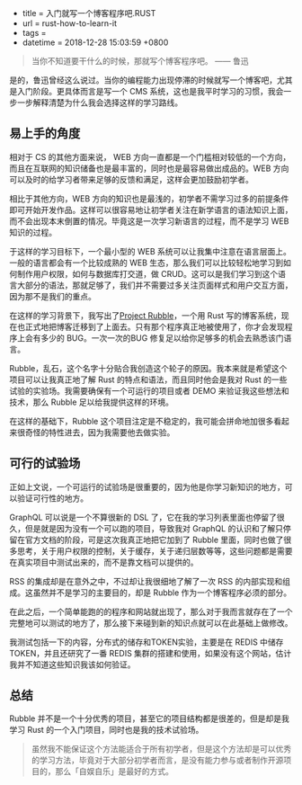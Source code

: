  - title = 入门就写一个博客程序吧.RUST
 - url = rust-how-to-learn-it
 - tags = 
 - datetime = 2018-12-28 15:03:59 +0800

> 当你不知道要干什么的时候，那就写个博客程序吧。 —— 鲁迅

是的，鲁迅曾经这么说过。当你的编程能力出现停滞的时候就写一个博客吧，尤其是入门阶段。更具体而言是写一个 CMS 系统，这也是我平时学习的习惯，我会一步一步解释清楚为什么我会选择这样的学习路线。

<!--more-->

## 易上手的角度

相对于 CS 的其他方面来说， WEB 方向一直都是一个门槛相对较低的一个方向，而且在互联网的知识储备也是最丰富的，同时也是最容易做出成品的。WEB 方向可以及时的给学习者带来足够的反馈和满足，这样会更加鼓励初学者。

相比于其他方向，WEB 方向的知识也是最浅的，初学者不需学习过多的前提条件即可开始开发作品。这样可以很容易地让初学者关注在新学语言的语法知识上面，而不会出现本末倒置的情况。毕竟这是一次学习新语言的过程，而不是学习 WEB 知识的过程。

于这样的学习目标下，一个最小型的 WEB 系统可以让我集中注意在语言层面上。一般的语言都会有一个比较成熟的 WEB 生态，那么我们可以比较轻松地学习到如何制作用户权限，如何与数据库打交道，做 CRUD。这可以是我们学习到这个语言大部分的语法，那就足够了，我们并不需要过多关注页面样式和用户交互方面，因为那不是我们的重点。

在这样的学习背景下，我写出了[Project Rubble](https://github.com/Kilerd/rubble)，一个用 Rust 写的博客系统，现在也正式地把博客迁移到了上面去。只有那个程序真正地被使用了，你才会发现程序上会有多少的 BUG。一次一次的BUG 修复足以给你足够多的机会去熟悉该门语言。

Rubble，乱石，这个名字十分贴合我创造这个轮子的原因。我本来就是希望这个项目可以让我真正地了解 Rust 的特点和语法，而且同时他会是我对 Rust 的一些试验的实验场。我需要确保有一个可运行的项目或者 DEMO 来验证我这些想法和技术，那么 Rubble 足以给我提供这样的环境。

在这样的基础下，Rubble 这个项目注定是不稳定的，我可能会拼命地加很多看起来很奇怪的特性进去，因为我需要他去做实验。

## 可行的试验场

正如上文说，一个可运行的试验场是很重要的，因为他是你学习新知识的地方，可以验证可行性的地方。

GraphQL 可以说是一个不算很新的 DSL 了，它在我的学习列表里面也停留了很久，但是就是因为没有一个可以跑的项目，导致我对 GraphQL 的认识和了解只停留在官方文档的阶段，可是这次我真正地把它加到了 Rubble 里面，同时也做了很多思考，关于用户权限的控制，关于缓存，关于递归层数等等，这些问题都是需要在真实项目中测试出来的，而不是靠文档可以提供的。

RSS 的集成却是在意外之中，不过却让我很细地了解了一次 RSS 的内部实现和组成。这虽然并不是学习的主要目的，却是 Rubble 作为一个博客程序必须的部分。

在此之后，一个简单能跑的的程序和网站就出现了，那么对于我而言就存在了一个完整地可以测试的地方了，那么接下来碰到新的知识点就可以在此基础上做修改。

我测试包括一下的内容，分布式的储存和TOKEN实验，主要是在 REDIS 中储存TOKEN，并且还研究了一番 REDIS 集群的搭建和使用，如果没有这个网站，估计我并不知道这些知识我该如何验证。

## 总结

Rubble 并不是一个十分优秀的项目，甚至它的项目结构都是很差的，但是却是我学习 Rust 的一个入门项目，同时也是我的技术试验场。

> 虽然我不能保证这个方法能适合于所有初学者，但是这个方法却是可以优秀的学习方法，毕竟对于大部分初学者而言，是没有能力参与或者制作开源项目的，那么「自娱自乐」是最好的方式。